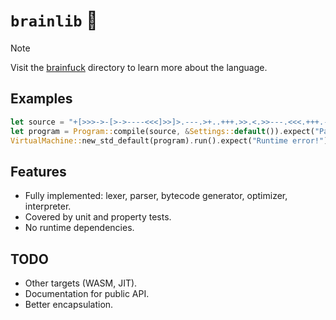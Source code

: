 # `brainlib` 🧠

> [!NOTE]  
> Visit the [brainfuck](../#readme) directory to learn more about the language.

## Examples

```Rust
let source = "+[>>>->-[>->----<<<]>>]>.---.>+..+++.>>.<.>>---.<<<.+++.------.<-.>>+.";
let program = Program::compile(source, &Settings::default()).expect("Parse error!");
VirtualMachine::new_std_default(program).run().expect("Runtime error!");
```

## Features

- Fully implemented: lexer, parser, bytecode generator, optimizer, interpreter.
- Covered by unit and property tests.
- No runtime dependencies.

## TODO

- Other targets (WASM, JIT).
- Documentation for public API.
- Better encapsulation.
